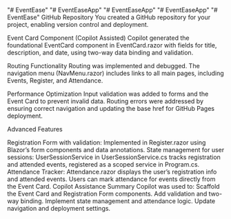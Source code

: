 "# EventEase" 
"# EventEaseApp" 
"# EventEaseApp" 
"# EventEaseApp" 
"# EventEase" 
GitHub Repository
You created a GitHub repository for your project, enabling version control and deployment.

Event Card Component (Copilot Assisted)
Copilot generated the foundational EventCard component in EventCard.razor with fields for title, description, and date, using two-way data binding and validation.

Routing Functionality
Routing was implemented and debugged. The navigation menu (NavMenu.razor) includes links to all main pages, including Events, Register, and Attendance.

Performance Optimization
Input validation was added to forms and the Event Card to prevent invalid data. Routing errors were addressed by ensuring correct navigation and updating the base href for GitHub Pages deployment.

Advanced Features

Registration Form with validation: Implemented in Register.razor using Blazor’s form components and data annotations.
State management for user sessions: UserSessionService in UserSessionService.cs tracks registration and attended events, registered as a scoped service in Program.cs.
Attendance Tracker: Attendance.razor displays the user’s registration info and attended events. Users can mark attendance for events directly from the Event Card.
Copilot Assistance Summary
Copilot was used to:
Scaffold the Event Card and Registration Form components.
Add validation and two-way binding.
Implement state management and attendance logic.
Update navigation and deployment settings.
